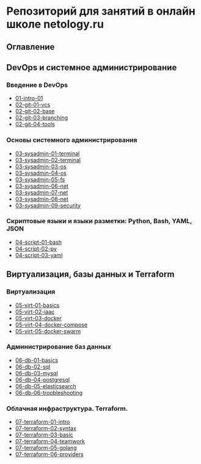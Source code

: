 # Репозиторий для занятий в онлайн школе netology.ru

## Оглавление 
## DevOps и системное администрирование
### Введение в DevOps
- [01-intro-01](https://github.com/dotsenkois/devops-netology/blob/main/01-intro-01/README.md)
- [02-git-01-vcs](https://github.com/dotsenkois/devops-netology/blob/main/02-git-01-vcs/README.md)
- [02-git-02-base](https://github.com/dotsenkois/devops-netology/tree/main/02-git-02-base)
- [02-git-03-branching](https://github.com/dotsenkois/devops-netology/blob/main/02-git-03-branching/README.md)
- [02-git-04-tools](https://github.com/dotsenkois/devops-netology/blob/main/02-git-04-tools/README.md)

### Основы системного администрирования
- [03-sysadmin-01-terminal](https://github.com/dotsenkois/devops-netology/tree/main/03-sysadmin-01-terminal)
- [03-sysadmin-02-terminal](https://github.com/dotsenkois/devops-netology/blob/main/03-sysadmin-02-terminal/README.md)
- [03-sysadmin-03-os](https://github.com/dotsenkois/devops-netology/blob/main/03-sysadmin-03-os/README.md)
- [03-sysadmin-04-os](https://github.com/dotsenkois/devops-netology/blob/main/03-sysadmin-04-os/README.md)
- [03-sysadmin-05-fs](https://github.com/dotsenkois/devops-netology/blob/main/03-sysadmin-05-fs/README.md)
- [03-sysadmin-06-net]()
- [03-sysadmin-07-net]()
- [03-sysadmin-08-net]()
- [03-sysadmin-09-security]()

### Скриптовые языки и языки разметки: Python, Bash, YAML, JSON
- [04-script-01-bash](https://github.com/dotsenkois/devops-netology/blob/main/04-script-01-bash/README.md)
- [04-script-02-py](https://github.com/dotsenkois/devops-netology/blob/main/04-script-02-py/README.md)
- [04-script-03-yaml](https://github.com/dotsenkois/devops-netology/blob/main/04-script-03-yaml/README.md)

## Виртуализация, базы данных и Terraform

### Виртуализация
- [05-virt-01-basics](https://github.com/dotsenkois/devops-netology/blob/main/05-virt-01-basics/README.md)
- [05-virt-02-iaac](https://github.com/dotsenkois/devops-netology/blob/main/05-virt-02-iaac/README.md)
- [05-virt-03-docker](https://github.com/dotsenkois/devops-netology/blob/main/05-virt-03-docker/README.md)
- [05-virt-04-docker-compose](https://github.com/dotsenkois/devops-netology/blob/main/05-virt-04-docker-compose/README.md)
- [05-virt-05-docker-swarm](https://github.com/dotsenkois/devops-netology/blob/main/05-virt-05-docker-swarm/README.md)

### Администрирование баз данных
- [06-db-01-basics](https://github.com/dotsenkois/devops-netology/blob/main/06-db-01-basics/README.md)
- [06-db-02-sql](https://github.com/dotsenkois/devops-netology/blob/main/06-db-03-mysql/README.md)
- [06-db-03-mysql](https://github.com/dotsenkois/devops-netology/blob/main/06-db-04-postgresql/README.md)
- [06-db-04-postgresql]()
- [06-db-05-elasticsearch](https://github.com/dotsenkois/devops-netology/blob/main/06-db-05-elasticsearch/README.md)
- [06-db-06-troobleshooting](https://github.com/dotsenkois/devops-netology/blob/main/06-db-06-troobleshooting/README.md)

### Облачная инфраструктура. Terraform.
- [07-terraform-01-intro](https://github.com/dotsenkois/devops-netology/blob/main/07-terraform-01-intro/README.md)
- [07-terraform-02-syntax](https://github.com/dotsenkois/devops-netology/blob/main/07-terraform-02-syntax/README.md)
- [07-terraform-03-basic](https://github.com/dotsenkois/devops-netology/blob/main/07-terraform-03-basic/README.md)
- [07-terraform-04-teamwork](https://github.com/dotsenkois/devops-netology/blob/main/07-terraform-04-teamwork/README.md)
- [07-terraform-05-golang](https://github.com/dotsenkois/devops-netology/blob/main/07-terraform-05-golang/README.md)
- [07-terraform-06-providers](https://github.com/dotsenkois/devops-netology/blob/main/07-terraform-06-providers/README.md)
